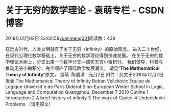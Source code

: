 
# 关于无穷的数学理论 - 袁萌专栏 - CSDN博客

2019年01月02日 23:02:59[yuanmeng001](https://me.csdn.net/yuanmeng001)阅读数：439


在远古时代，人类文明就有了关于无穷（Inﬁnity）的原始观念。
进入二十世纪，在现代公理化数学基础上，关于无穷的数学理论得到快速发展。
在关于无穷的数学理论大树上，分支出来一个数学分支—超实无穷小微积分。
我们倡导、科普与推动无穷小微积分，完全顺应了国际数学发展潮流。
请见“**The Mathematical Theory of Inﬁnity**”原文。
袁萌  陈启清   元月2日
附件：此文于2010年12月7日发表
The Mathematical Theory of Inﬁnity
Boban Velickovic
Equipe de Logique Universit´e de Paris Diderot
Sino-European Winter School in Logic, Language and Computation Guangzhou, December 7 2010
Outline
1 Introduction
2 A brief history of inﬁnity
3 The work of Cantor
4 Undecidable Problems
（请见原文）


